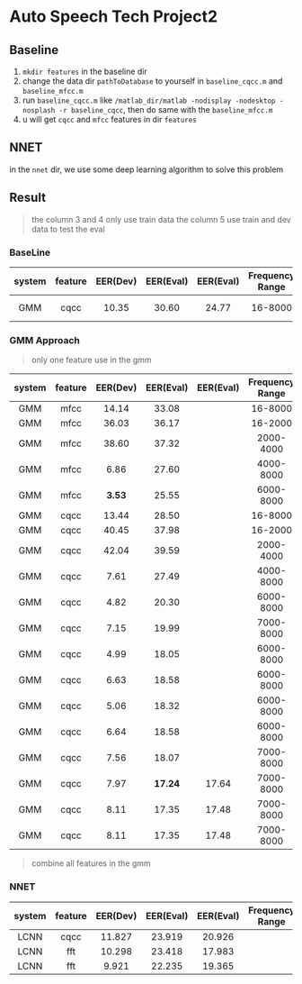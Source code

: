 # Auto Speech Tech Project2

## Baseline

1. `mkdir features` in the baseline dir
2. change the data dir `pathToDatabase` to yourself in `baseline_cqcc.m` and `baseline_mfcc.m`
3. run `baseline_cqcc.m` like `/matlab_dir/matlab -nodisplay -nodesktop -nosplash -r baseline_cqcc`, then do same with the
  `baseline_mfcc.m`
4. u will get `cqcc` and `mfcc` features in dir `features`

## NNET
in the `nnet` dir, we use some deep learning algorithm to solve this problem



## Result
> the column 3 and 4 only use train data
> the column 5 use train and dev data to test the eval

### BaseLine

|  system  | feature | EER(Dev) | EER(Eval) | EER(Eval) | Frequency Range | B |       Remarks        |
| :------: | :-----: | :------: | :-------: | :-------: | :-------: | :----: | :------------------: |
| GMM | cqcc | 10.35 | 30.60 | 24.77 | 16-8000     | 96  |    Baseline !!!   |

### GMM Approach

> only one feature use in the gmm

|  system  | feature | EER(Dev) | EER(Eval) | EER(Eval) | Frequency Range | B | iter(default 100) |
| :------: | :-----: | :------: | :-------: | :-------: | :-------: | :----: | :------------------: |
| GMM | mfcc | 14.14 | 33.08 |       | 16-8000     | 256 | |
| GMM | mfcc | 36.03 | 36.17 |       | 16-2000     | 256 | |
| GMM | mfcc | 38.60 | 37.32 |       | 2000-4000   | 256 | |
| GMM | mfcc | 6.86  | 27.60 |       | 4000-8000   | 256 | |
| GMM | mfcc | **3.53**  | 25.55 |   | 6000-8000   | 256 | |
| GMM | cqcc | 13.44 | 28.50 |       | 16-8000 | 256 | |
| GMM | cqcc | 40.45 | 37.98 |       | 16-2000 | 256 | |
| GMM | cqcc | 42.04 | 39.59 |       | 2000-4000 | 256 | |
| GMM | cqcc | 7.61  | 27.49 |       | 4000-8000 | 256 | |
| GMM | cqcc | 4.82  | 20.30 |       | 6000-8000 | 256 | |
| GMM | cqcc | 7.15  | 19.99 |       | 7000-8000 | 256 | |
| GMM | cqcc | 4.99  | 18.05 |       | 6000-8000 | 512 | |
| GMM | cqcc | 6.63  | 18.58 |       | 6000-8000 | 1024 | |
| GMM | cqcc | 5.06  | 18.32 |       | 6000-8000 | 512 | 200 |
| GMM | cqcc | 6.64  | 18.58 |       | 6000-8000 | 1024 | 200 |
| GMM | cqcc | 7.56  | 18.07 |       | 7000-8000 | 512 | |
| GMM | cqcc | 7.97  | **17.24** | 17.64 | 7000-8000 | 1024 | |
| GMM | cqcc | 8.11  | 17.35 | 17.48 | 7000-8000 | 1024 | 200 |
| GMM | cqcc | 8.11  | 17.35 | 17.48 | 7000-8000 | 1024 | 300 |


> combine all features in the gmm


### NNET

|  system  | feature | EER(Dev) | EER(Eval) | EER(Eval) | Frequency Range | B  |       Remarks         |
| :------: | :-----: | :------: | :-------: | :-------: | :-------: | :----: | :------------------: |
| LCNN     | cqcc    | 11.827     |  23.919   |     20.926      |                 |    |                       |
| LCNN     | fft    | 10.298    |  23.418   |     17.983      |                 |    |   |
| LCNN     | fft    | 9.921   |  22.235   |   19.365        |                 |    |   |



